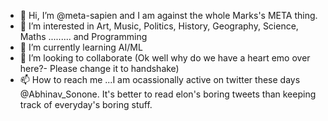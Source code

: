 - 👋 Hi, I’m @meta-sapien and I am against the whole Marks's META thing. 
- 👀 I’m interested in Art, Music, Politics, History, Geography, Science, Maths ......... and Programming 
- 🌱 I’m currently learning AI/ML
- 💞️ I’m looking to collaborate (Ok well why do we have a heart emo over here?- Please change it to handshake)
- 📫 How to reach me ...I am ocassionally active on twitter these days @Abhinav_Sonone. It's better to read elon's boring tweets than keeping track of everyday's boring stuff. 

<!---
meta-sapien/meta-sapien is a ✨ special ✨ repository because its `README.md` (this file) appears on your GitHub profile.
You can click the Preview link to take a look at your changes.
--->
